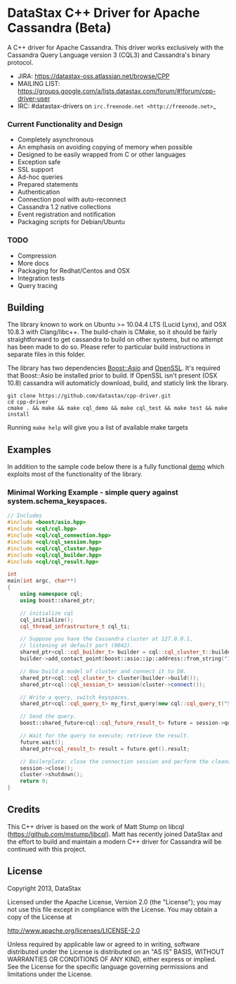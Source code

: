 DataStax C++ Driver for Apache Cassandra (Beta)
===============================================

A C++ driver for Apache Cassandra. This driver works exclusively with
the Cassandra Query Language version 3 (CQL3) and Cassandra's binary protocol.

- JIRA: https://datastax-oss.atlassian.net/browse/CPP
- MAILING LIST: https://groups.google.com/a/lists.datastax.com/forum/#!forum/cpp-driver-user
- IRC: #datastax-drivers on `irc.freenode.net <http://freenode.net>`_

### Current Functionality and Design
- Completely asynchronous
- An emphasis on avoiding copying of memory when possible
- Designed to be easily wrapped from C or other languages
- Exception safe
- SSL support
- Ad-hoc queries
- Prepared statements
- Authentication
- Connection pool with auto-reconnect
- Cassandra 1.2 native collections
- Event registration and notification
- Packaging scripts for Debian/Ubuntu

### TODO
- Compression
- More docs
- Packaging for Redhat/Centos and OSX
- Integration tests
- Query tracing

## Building
The library known to work on Ubuntu >= 10.04.4 LTS (Lucid Lynx), and OSX 10.8.3 with Clang/libc++. The build-chain is CMake, so it should be fairly straightforward to get cassandra to build on other systems, but no attempt has been made to do so. Please refer to particular build instructions in separate files in this folder.

The library has two dependencies [Boost::Asio](http://www.boost.org/doc/libs/1_53_0/doc/html/boost_asio.html) and [OpenSSL](http://www.openssl.org/). It's required that Boost::Asio be installed prior to build. If OpenSSL isn't present (OSX 10.8) cassandra will automaticly download, build, and staticly link the library.

```
git clone https://github.com/datastax/cpp-driver.git
cd cpp-driver
cmake . && make && make cql_demo && make cql_test && make test && make install
```

Running ```make help``` will give you a list of available make targets

## Examples
In addition to the sample code below there is a fully functional [demo](https://github.com/datastax/cpp-driver/blob/master/demo/main.cpp) which exploits most of the functionality of the library.

### Minimal Working Example - simple query against system.schema_keyspaces.
```c++
// Includes
#include <boost/asio.hpp>
#include <cql/cql.hpp>
#include <cql/cql_connection.hpp>
#include <cql/cql_session.hpp>
#include <cql/cql_cluster.hpp>
#include <cql/cql_builder.hpp>
#include <cql/cql_result.hpp>

int
main(int argc, char**)
{
    using namespace cql;
    using boost::shared_ptr;

    // initialize cql
    cql_initialize();
    cql_thread_infrastructure_t cql_ti;

    // Suppose you have the Cassandra cluster at 127.0.0.1,
    // listening at default port (9042).
    shared_ptr<cql::cql_builder_t> builder = cql::cql_cluster_t::builder();
    builder->add_contact_point(boost::asio::ip::address::from_string("127.0.0.1"));

    // Now build a model of cluster and connect it to DB.
    shared_ptr<cql::cql_cluster_t> cluster(builder->build());
    shared_ptr<cql::cql_session_t> session(cluster->connect());

    // Write a query, switch keyspaces.
    shared_ptr<cql::cql_query_t> my_first_query(new cql::cql_query_t("SELECT * FROM system.schema_keyspaces;"));

    // Send the query.
    boost::shared_future<cql::cql_future_result_t> future = session->query(my_first_query);

    // Wait for the query to execute; retrieve the result.
    future.wait();
    shared_ptr<cql_result_t> result = future.get().result;

    // Boilerplate: close the connection session and perform the cleanup.
    session->close();
    cluster->shutdown();
    return 0;
}
```

## Credits
This C++ driver is based on the work of Matt Stump on libcql (https://github.com/mstump/libcql). Matt has recently joined DataStax and the effort to build and maintain a modern C++ driver for Cassandra will be continued with this project.

## License
Copyright 2013, DataStax

Licensed under the Apache License, Version 2.0 (the "License");
you may not use this file except in compliance with the License.
You may obtain a copy of the License at

http://www.apache.org/licenses/LICENSE-2.0

Unless required by applicable law or agreed to in writing, software
distributed under the License is distributed on an "AS IS" BASIS,
WITHOUT WARRANTIES OR CONDITIONS OF ANY KIND, either express or implied.
See the License for the specific language governing permissions and
limitations under the License.
